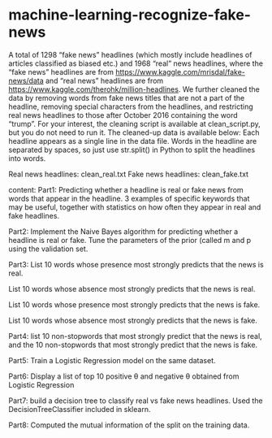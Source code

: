 # machine-learning-recognize-fake-news
A total of 1298 “fake news” headlines (which mostly include headlines of articles classified as biased etc.) and 1968 “real” news headlines, where the “fake news” headlines are from https://www.kaggle.com/mrisdal/fake-news/data and “real news” headlines are from https://www.kaggle.com/therohk/million-headlines. We further cleaned the data by removing words from fake news titles that are not a part of the headline, removing special characters from the headlines, and restricting real news headlines to those after October 2016 containing the word “trump”. For your interest, the cleaning script is available at clean_script.py, but you do not need to run it. The cleaned-up data is available below:
Each headline appears as a single line in the data file. Words in the headline are separated by spaces, so just use str.split() in Python to split the headlines into words.

Real news headlines: clean_real.txt
Fake news headlines: clean_fake.txt

content:
Part1: Predicting whether a headline is real or fake news from words that appear in the headline.
3 examples of specific keywords that may be useful, together with statistics on how often they appear in real and fake headlines.

Part2: Implement the Naive Bayes algorithm for predicting whether a headline is real or fake. Tune the parameters of the prior (called 
m and p using the validation set.

Part3: 
List 10 words whose presence most strongly predicts that the news is real.

List 10 words whose absence most strongly predicts that the news is real.

List 10 words whose presence most strongly predicts that the news is fake.

List 10 words whose absence most strongly predicts that the news is fake.

Part4:
list 10 non-stopwords that most strongly predict that the news is real, and the 10 non-stopwords that most strongly predict that the news is fake.

Part5:
Train a Logistic Regression model on the same dataset. 

Part6:
Display a list of top 10 positive θ and negative θ obtained from Logistic Regression

Part7:
build a decision tree to classify real vs fake news headlines. Used the DecisionTreeClassifier included in sklearn.

Part8:
Computed the mutual information of the split on the training data.

